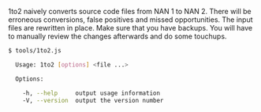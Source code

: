 1to2 naively converts source code files from NAN 1 to NAN 2. There will be erroneous conversions,
false positives and missed opportunities. The input files are rewritten in place. Make sure that
you have backups. You will have to manually review the changes afterwards and do some touchups.

```sh
$ tools/1to2.js

  Usage: 1to2 [options] <file ...>

  Options:

    -h, --help     output usage information
    -V, --version  output the version number
```
